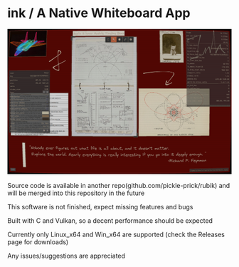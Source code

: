 ink / A Native Whiteboard App
============

![demo](./screenshot/0.png)


Source code is available in another repo(github.com/pickle-prick/rubik) and will be merged into this repository in the future

This software is not finished, expect missing features and bugs

Built with C and Vulkan, so a decent performance should be expected

Currently only Linux_x64 and Win_x64 are supported (check the Releases page for downloads)

Any issues/suggestions are appreciated
